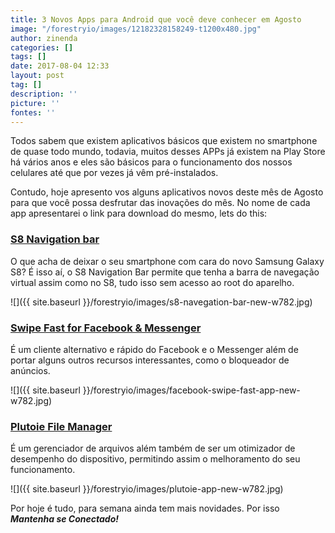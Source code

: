 ```yaml
---
title: 3 Novos Apps para Android que você deve conhecer em Agosto
image: "/forestryio/images/12182328158249-t1200x480.jpg"
author: zinenda
categories: []
tags: []
date: 2017-08-04 12:33
layout: post
tag: []
description: ''
picture: ''
fontes: ''
---
```



Todos sabem que existem aplicativos básicos que existem no smartphone de quase todo mundo, todavia, muitos desses APPs já existem na Play Store há vários anos e eles são básicos para o funcionamento dos nossos celulares até que por vezes já vêm pré-instalados.

Contudo, hoje apresento vos alguns aplicativos novos deste mês de Agosto para que você possa desfrutar das inovações do mês. No nome de cada app apresentarei o link para download do mesmo, lets do this:

### [S8 Navigation bar](https://play.google.com/store/apps/details?id=com.axndx.prithvee.seightnavbar)

O que acha de deixar o seu smartphone com cara do novo Samsung Galaxy S8? É isso aí, o S8 Navigation Bar permite que tenha a barra de navegação virtual assim como no S8, tudo isso sem acesso ao root do aparelho.

![]({{ site.baseurl }}/forestryio/images/s8-navegation-bar-new-w782.jpg)

### [Swipe Fast for Facebook & Messenger](https://play.google.com/store/apps/details?id=com.inventivelabs.swipe)

É um cliente alternativo e rápido do Facebook e o Messenger além de portar alguns outros recursos interessantes, como o bloqueador de anúncios.

![]({{ site.baseurl }}/forestryio/images/facebook-swipe-fast-app-new-w782.jpg)

### [Plutoie File Manager](https://play.google.com/store/apps/details?id=com.plutoie.fm)

É um gerenciador de arquivos além também de ser um otimizador de desempenho do dispositivo, permitindo assim o melhoramento do seu funcionamento.

![]({{ site.baseurl }}/forestryio/images/plutoie-app-new-w782.jpg)

Por hoje é tudo, para semana ainda tem mais novidades. Por isso ***Mantenha se Conectado!***

